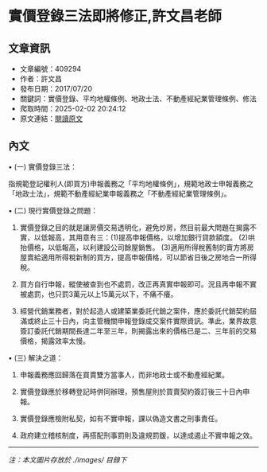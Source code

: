# 實價登錄三法即將修正,許文昌老師

## 文章資訊
- 文章編號：409294
- 作者：許文昌
- 發布日期：2017/07/20
- 關鍵詞：實價登錄、平均地權條例、地政士法、不動產經紀業管理條例、修法
- 爬取時間：2025-02-02 20:24:12
- 原文連結：[閱讀原文](https://real-estate.get.com.tw/Columns/detail.aspx?no=409294)

## 內文
• (一) 實價登錄三法：

指規範登記權利人(即買方)申報義務之「平均地權條例」，規範地政士申報義務之「地政士法」，規範不動產經紀業申報義務之「不動產經紀業管理條例」。

• (二) 現行實價登錄之問題：

1. 實價登錄之目的就是讓房價交易透明化，避免炒房，然目前最大問題在揭露不實，以低報高，其用意有三：(1)提高申報價格，以增加銀行貸款額度。 (2)哄抬價格，以低報高，以利建設公司餘屋銷售。 (3)適用所得稅舊制的賣方將房屋賣給適用所得稅新制的買方，提高申報價格，可以節省日後之房地合一所得稅。

2. 買方自行申報，縱使被查到也不處罰，改正再真實申報即可。況且再申報不實被處罰，也只罰3萬元以上15萬元以下，不痛不癢。

3. 經營代銷業務者，對於起造人或建築業委託代銷之案件，應於委託代銷契約屆滿或終止三十日內，向主管機關申報登錄成交案件實際資訊。準此，業界故意簽訂委託代銷期間長達二年至三年，則揭露出來的價格已是二、三年前的交易價格，揭露效率太慢。

• (三) 解決之道：

1. 申報義務應回歸落在買賣雙方當事人，而非地政士或不動產經紀業。

2. 實價登錄應於移轉登記時併同辦理，預售屋則於買賣契約簽訂後三十日內申報。

3. 實價登錄應檢附私契，如有不實申報，課以偽造文書之刑事責任。

4. 政府建立稽核制度，再搭配刑事罰則及違規罰鍰，以達成遏止不實申報之效。
---
*注：本文圖片存放於 ./images/ 目錄下*
